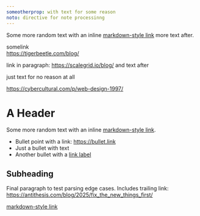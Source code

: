 ```yaml
---
someotherprop: with text for some reason
noto: directive for note processinng
---
```


Some more random text with an inline [markdown-style link](https://inline.link/examplew) more text after.

somelink  
https://tigerbeetle.com/blog/

link in paragraph: https://scalegrid.io/blog/ and text after

just text for no reason at all

https://cybercultural.com/p/web-design-1997/

# A Header

Some more random text with an inline [markdown-style link](https://inline.link/example).

- Bullet point with a link: https://bullet.link
- Just a bullet with text
- Another bullet with a [link label](https://linkedlabel.com)

## Subheading

Final paragraph to test parsing edge cases. Includes trailing link: https://antithesis.com/blog/2025/fix_the_new_things_first/

[markdown-style link](https://inline.link/example)
